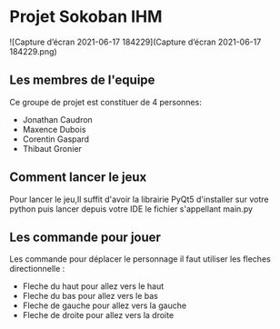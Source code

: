 # Projet Sokoban IHM 
![Capture d’écran 2021-06-17 184229](Capture d’écran 2021-06-17 184229.png)
## Les membres de l'equipe

Ce groupe de projet est constituer de 4 personnes:

- Jonathan Caudron
- Maxence Dubois
- Corentin Gaspard
- Thibaut Gronier

## Comment lancer le jeux
Pour lancer le jeu,Il suffit d'avoir la librairie PyQt5 d'installer sur votre python puis lancer depuis votre IDE le fichier s'appellant main.py

## Les commande pour jouer 
Les commande pour déplacer le personnage il faut utiliser les fleches directionnelle :
- Fleche du haut pour allez vers le haut
- Fleche du bas pour allez vers le bas
- Fleche de gauche pour allez vers la gauche
- Fleche de droite pour allez vers la droite
